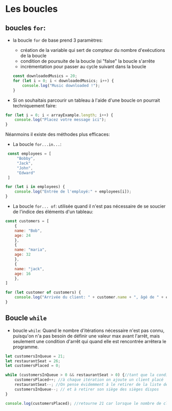 # Les boucles
## boucles ``for``:
+ la boucle ``for`` de base prend 3 paramètres:
    - création de la variable qui sert de compteur du nombre d'exécutions de la boucle
    - condition de poursuite de la boucle (si "false" la boucle s'arrête
    - incrémentation pour passer au cycle suivant dans la boucle
    ```js
    const downloadedMusics = 20;
    for (let i = 0; i < downloadedMusics; i++) {
        console.log("Music downloaded !");
    }
    ```

+ Si on souhaitais parcourir un tableau à l'aide d'une boucle on pourrait techniquement faire:
```js
for (let i = 0; i < arrayExample.length; i++) {
    console.log("Placez votre message ici");
}
```
Néanmoins il existe des méthodes plus efficaces:

+ La boucle ``for...in...``:
```js
 const employees = [
     "Bobby",
     "Jack",
     "John",
     "Edward"
 ]

for (let i in employees) {
    console.log("Entrée de l'employé:" + employees[i]);
}    
```

+ La boucle ``for... of``: utilisée quand il n'est pas nécessaire de se soucier de l'indice des éléments d'un tableau:
```js
const customers = [
    {
    name: "Bob",
    age: 24
    },
    {
    name: "maria",
    age: 32
    },
    {
    name: "jack",
    age: 16
    },    
]

for (let customer of customers) {
    console.log("Arrivée du client: " + customer.name + ", âgé de " + customer.age);
}
```

## Boucle ``while``
+ boucle ``while``: Quand le nombre d'itérations nécessaire n'est pas connu, puisqu'on n'a pas besoin de définir une valeur max avant l'arrêt, mais seulement une condition d'arrêt qui quand elle est rencontrée arrêtera le programme.
```js
let customersInQueue = 21;
let restaurantSeat = 26;
let customersPlaced = 0;

while (customersInQueue > 0 && restaurantSeat > 0) {//tant que la condition est vraie
    customersPlaced++; //à chaque itération on ajoute un client placé
    restaurantSeat--; //On pense évidemment à le retirer de la liste des gens en attente
    customersInQueue--; // et à retirer son siège des sièges dispos
}

console.log(customersPlaced); //retourne 21 car lorsque le nombre de clients (21) a atteint 0 la boucle s'est donc arrêté
```
